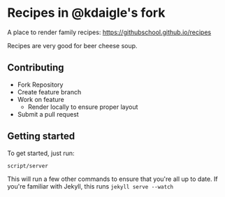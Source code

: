 # Recipes in @kdaigle's fork

A place to render family recipes: https://githubschool.github.io/recipes

Recipes are very good for beer cheese soup.

## Contributing
- Fork Repository
- Create feature branch
- Work on feature
  - Render locally to ensure proper layout
- Submit a pull request

## Getting started

To get started, just run:

```
script/server
```
This will run a few other commands to ensure that you're all up to date. If you're familiar with Jekyll, this runs `jekyll serve --watch`
